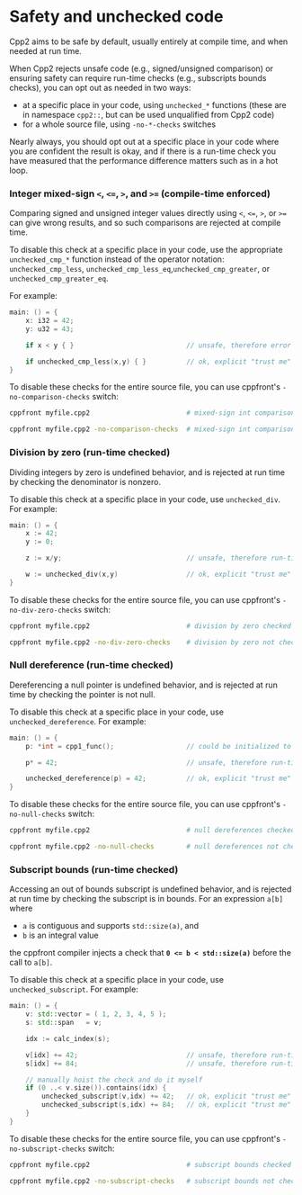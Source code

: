 
# Safety and unchecked code

Cpp2 aims to be safe by default, usually entirely at compile time, and when needed at run time.

When Cpp2 rejects unsafe code (e.g., signed/unsigned comparison) or ensuring safety can require run-time checks (e.g., subscripts bounds checks), you can opt out as needed in two ways:

- at a specific place in your code, using `unchecked_*` functions (these are in namespace `cpp2::`, but can be used unqualified from Cpp2 code)
- for a whole source file, using `-no-*-checks` switches

Nearly always, you should opt out at a specific place in your code where you are confident the result is okay, and if there is a run-time check you have measured that the performance difference matters such as in a hot loop.


### <a id="mixed-sign-comparison"></a> Integer mixed-sign `<`, `<=`, `>`, and `>=` (compile-time enforced)

Comparing signed and unsigned integer values directly using `<`, `<=`, `>`, or `>=` can give wrong results, and so such comparisons are rejected at compile time.

To disable this check at a specific place in your code, use the appropriate `unchecked_cmp_*` function instead of the operator notation: `unchecked_cmp_less`, `unchecked_cmp_less_eq`,`unchecked_cmp_greater`, or `unchecked_cmp_greater_eq`.

For example:

``` cpp title="Integer comparisons" hl_lines="7"
main: () = {
    x: i32 = 42;
    y: u32 = 43;

    if x < y { }                            // unsafe, therefore error by default

    if unchecked_cmp_less(x,y) { }          // ok, explicit "trust me" opt-out
}
```

To disable these checks for the entire source file, you can use cppfront's `-no-comparison-checks` switch:

``` bash title="Disable prevention of mixed-sign integer comparisons" hl_lines="3"
cppfront myfile.cpp2                        # mixed-sign int comparisons banned

cppfront myfile.cpp2 -no-comparison-checks  # mixed-sign int comparisons allowed
```


### <a id="division-by-zero"></a> Division by zero (run-time checked)

Dividing integers by zero is undefined behavior, and is rejected at run time by checking the denominator is nonzero.

To disable this check at a specific place in your code, use `unchecked_div`. For example:

``` cpp title="Division by zero" hl_lines="7"
main: () = {
    x := 42;
    y := 0;

    z := x/y;                               // unsafe, therefore run-time checked

    w := unchecked_div(x,y)                 // ok, explicit "trust me" opt-out
}
```

To disable these checks for the entire source file, you can use cppfront's `-no-div-zero-checks` switch:

``` bash title="Disable prevention of division by zero" hl_lines="3"
cppfront myfile.cpp2                        # division by zero checked

cppfront myfile.cpp2 -no-div-zero-checks    # division by zero not checked
```


### <a id="null-dereference"></a> Null dereference (run-time checked)

Dereferencing a null pointer is undefined behavior, and is rejected at run time by checking the pointer is not null.

To disable this check at a specific place in your code, use `unchecked_dereference`. For example:

``` cpp title="Null dereference" hl_lines="6"
main: () = {
    p: *int = cpp1_func();                  // could be initialized to null

    p* = 42;                                // unsafe, therefore run-time checked

    unchecked_dereference(p) = 42;          // ok, explicit "trust me" opt-out
}
```

To disable these checks for the entire source file, you can use cppfront's `-no-null-checks` switch:

``` bash title="Disable prevention of null deference" hl_lines="3"
cppfront myfile.cpp2                        # null dereferences checked

cppfront myfile.cpp2 -no-null-checks        # null dereferences not checked
```


### <a id="subscript-bounds"></a> Subscript bounds (run-time checked)

Accessing an out of bounds subscript is undefined behavior, and is rejected at run time by checking the subscript is in bounds. For an expression `a[b]` where

- `a` is contiguous and supports `std::size(a)`, and
- `b` is an integral value

the cppfront compiler injects a check that **`0 <= b < std::size(a)`** before the call to `a[b]`.

To disable this check at a specific place in your code, use `unchecked_subscript`. For example:

``` cpp title="Subscript bounds" hl_lines="12 13"
main: () = {
    v: std::vector = ( 1, 2, 3, 4, 5 );
    s: std::span   = v;

    idx := calc_index(s);

    v[idx] += 42;                           // unsafe, therefore run-time checked
    s[idx] += 84;                           // unsafe, therefore run-time checked

    // manually hoist the check and do it myself
    if (0 ..< v.size()).contains(idx) {
        unchecked_subscript(v,idx) += 42;   // ok, explicit "trust me" opt-out
        unchecked_subscript(s,idx) += 84;   // ok, explicit "trust me" opt-out
    }
}
```

To disable these checks for the entire source file, you can use cppfront's `-no-subscript-checks` switch:

``` bash title="Disable prevention of out-of-bounds subscripts" hl_lines="3"
cppfront myfile.cpp2                        # subscript bounds checked

cppfront myfile.cpp2 -no-subscript-checks   # subscript bounds not checked
```


